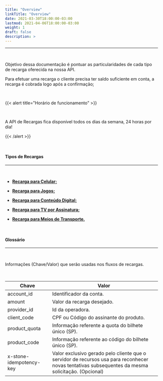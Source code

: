 ```yaml
---
title: "Overview"
linkTitle: "Overview"
date: 2021-03-30T18:00:00-03:00
lastmod: 2021-04-06T18:00:00-03:00
weight: 1
draft: false
description: >
---
```


---
<br>


Objetivo dessa documentação é pontuar as particularidades de cada tipo de recarga oferecida na nossa API.

Para efetuar uma recarga o cliente precisa ter saldo suficiente em conta, a recarga é cobrada logo após a confirmação;

<br>

{{< alert title="Horário de funcionamento" >}}

<br>

A API de Recargas fica disponível todos os dias da semana, 24 horas por dia!

{{< /alert >}}

<br>



#### **Tipos de Recargas**
---

<br>


- [**Recarga para Celular;**](/docs/referencia-da-api/recargas/recarga-de-celular/)

- [**Recarga para Jogos;**](/docs/referencia-da-api/recargas/recarga-de-jogos/)

- [**Recarga para Conteúdo Digital;**](/docs/referencia-da-api/recargas/recarga-de-conteudo-digital/)

- [**Recarga para TV por Assinatura;**](/docs/referencia-da-api/recargas/recarga-de-tv-por-assinatura/)

- [**Recarga para Meios de Transporte.**](/docs/referencia-da-api/recargas/recarga-de-meios-de-transporte/)


<br>


#### **Glossário**
---
<br>

Informações (Chave/Valor) que serão usadas nos fluxos de recargas.

<br>


| Chave                               | Valor                                                               |
| ----------------------------------- | ------------------------------------------------------------------- |
| account_id						  |	Identificador da conta.												|				
| amount							  |	Valor da recarga desejado.											|
| provider_id						  | Id da operadora. 													|
| client_code 						  | CPF ou Código do assinante do produto. 								|
| product_quota 					  | Informação referente a quota do bilhete único (SP).				|
| product_code 						  | Informação referente ao código do bilhete único (SP).				|
| x-stone-idempotency-key 			  | Valor exclusivo gerado pelo cliente que o servidor de recursos usa para reconhecer novas tentativas subsequentes da mesma solicitação. (Opcional) |



<br>








